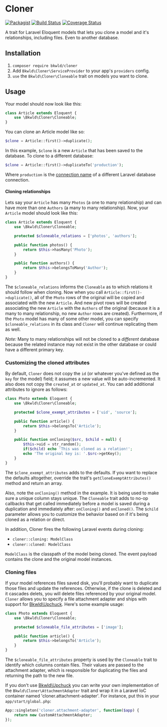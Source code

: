 # Cloner

[![Packagist](https://img.shields.io/packagist/v/BKWLD/cloner.svg)](https://packagist.org/packages/bkwld/cloner) [![Build Status](https://travis-ci.org/BKWLD/cloner.svg?branch=master)](https://travis-ci.org/BKWLD/cloner) [![Coverage Status](https://coveralls.io/repos/github/BKWLD/cloner/badge.svg?branch=master)](https://coveralls.io/github/BKWLD/cloner?branch=master)

A trait for Laravel Eloquent models that lets you clone a model and it's relationships, including files. Even to another database.


## Installation

1. `composer require bkwld/cloner`
2. Add `Bkwld\Cloner\ServiceProvider` to your app's `providers` config.
3. `use` the `Bkwld\Cloner\Cloneable` trait on models you want to clone.


## Usage

Your model should now look like this:

```php
class Article extends Eloquent {
	use \Bkwld\Cloner\Cloneable;
}
```

You can clone an Article model like so:

```php
$clone = Article::first()->duplicate();
```

In this example, `$clone` is a new `Article` that has been saved to the database.  To clone to a different database:

```php
$clone = Article::first()->duplicateTo('production');
```

Where `production` is the [connection name](https://laravel.com/docs/5.2/database#accessing-connections) of a different Laravel database connection.


#### Cloning relationships

Lets say your `Article` has many `Photos` (a one to many relationship) and can have more than one `Authors` (a many to many relationship).  Now, your `Article` model should look like this:

```php
class Article extends Eloquent {
	use \Bkwld\Cloner\Cloneable;

	protected $cloneable_relations = ['photos', 'authors'];

	public function photos() {
		return $this->hasMany('Photo');
	}

	public function authors() {
		return $this->belongsToMany('Author');
	}
}
```

The `$cloneable_relations` informs the `Cloneable` as to which relations it should follow when cloning.  Now when you call `Article::first()->duplicate()`, all of the `Photo` rows of the original will be copied and associated with the new `Article`.  And new pivot rows will be created associating the new `Article` with the `Authors` of the original (because it is a many to many relationship, no new `Author` rows are created).  Furthermore, if the `Photo` model has many of some other model, you can specify `$cloneable_relations` in its class and `Cloner` will continue replicating them as well.

*Note:* Many to many relationships will not be cloned to a _different_ database because the related instance may not exist in the other database or could have a different primary key.


### Customizing the cloned attributes

By default, `Cloner` does not copy the `id` (or whatever you've defined as the `key` for the model) field; it assumes a new value will be auto-incremented.  It also does not copy the `created_at` or `updated_at`.  You can add additional attributes to ignore as follows:

```php
class Photo extends Eloquent {
	use \Bkwld\Cloner\Cloneable;

	protected $clone_exempt_attributes = ['uid', 'source'];

	public function article() {
		return $this->belongsTo('Article');
	}

	public function onCloning($src, $child = null) {
		$this->uid = str_random();
		if($child) echo 'This was cloned as a relation!';
		echo 'The original key is: '.$src->getKey();
	}
}
```

The `$clone_exempt_attributes` adds to the defaults.  If you want to replace the defaults altogether, override the trait's `getCloneExemptAttributes()` method and return an array.  

Also, note the `onCloning()` method in the example.  It is being used to make sure a unique column stays unique.  The `Cloneable` trait adds to no-op callbacks that get called immediately before a model is saved during a duplication and immediately after: `onCloning()` and `onCloned()`. The `$child` parameter allows you to customize the behavior based on if it's being cloned as a relation or direct.

In addition, Cloner fires the following Laravel events during cloning:

- `cloner::cloning: ModelClass`
- `cloner::cloned: ModelClass`

`ModelClass` is the classpath of the model being cloned.  The event payload contains the clone and the original model instances.


### Cloning files

If your model references files saved disk, you'll probably want to duplicate those files and update the references.  Otherwise, if the clone is deleted and it cascades delets, you will delete files referenced by your original model.  `Cloner` allows you to specify a file attachment adapter and ships with support for [Bkwld\Upchuck](https://github.com/BKWLD/upchuck).  Here's some example usage:

```php
class Photo extends Eloquent {
	use \Bkwld\Cloner\Cloneable;

	protected $cloneable_file_attributes = ['image'];

	public function article() {
		return $this->belongsTo('Article');
	}
}
```

The `$cloneable_file_attributes` property is used by the `Cloneable` trait to identify which columns contain files.  Their values are passed to the attachment adapter, which is responsible for duplicating the files and returning the path to the new file.  

If you don't use [Bkwld\Upchuck](https://github.com/BKWLD/upchuck) you can write your own implementation of the `Bkwld\Cloner\AttachmentAdapter` trait and wrap it in a Laravel IoC container named 'cloner.attachment-adapter'.  For instance, put this in your `app/start/global.php`:

```php
App::singleton('cloner.attachment-adapter', function($app) {
	return new CustomAttachmentAdapter;
});
```
